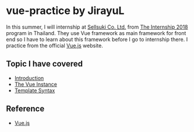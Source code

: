 # vue-practice by JirayuL
In this summer, I will internship at [Sellsuki Co. Ltd.](http://www.sellsuki.co.th) from [The Internship 2018](http://www.theinternship.io) program in Thailand. They use Vue framework as main framework for front end so I have to learn about this framework before I go to internship there. I practice from the official [Vue.js](https://vuejs.org) website.
## Topic I have covered
* [Introduction](https://github.com/JirayuL/vue-practice/tree/master/Introduction)
* [The Vue Instance](https://github.com/JirayuL/vue-practice/tree/master/The%20Vue%20Instance)
* [Template Syntax](https://github.com/JirayuL/vue-practice/tree/master/Template%20Syntax)

## Reference
* [Vue.js](https://vuejs.org/v2/guide/index.html)
